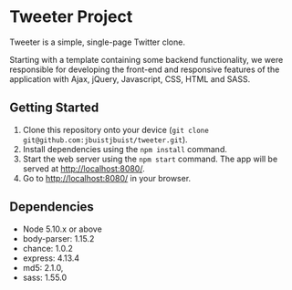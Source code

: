 # Tweeter Project

Tweeter is a simple, single-page Twitter clone.

 Starting with a template containing some backend functionality, we were responsible for developing the front-end and responsive features of the application with Ajax, jQuery, Javascript, CSS, HTML and SASS. 

## Getting Started

1. Clone this repository onto your device (`git clone git@github.com:jbuistjbuist/tweeter.git`).
3. Install dependencies using the `npm install` command.
3. Start the web server using the `npm start` command. The app will be served at <http://localhost:8080/>.
4. Go to <http://localhost:8080/> in your browser.

## Dependencies

- Node 5.10.x or above
- body-parser: 1.15.2
- chance: 1.0.2
- express: 4.13.4
- md5: 2.1.0,
- sass: 1.55.0
